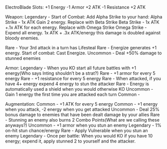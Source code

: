 ElectroBlade Slots:
+1 Energy
-1 Armor +2 ATK
-1 Resistance +2 ATK



Weapon:
Legendary - Start of Combat: Add Alpha Strike to your hand:
Alpha Strike - 1x ATK Gain 2 energy. Replace with Beta Strike
Beta Strike - 1x ATK +.1x ATK for each energy. Replace with Omega Strike
Omega Strike - Expend all energy. 1x ATK + .3x ATK/energy this damage is doubled against bloody enemies.


Rare - Your 3rd attack in a turn has Lifesteal
Rare - Energize generates +1 energy. Start of combat: Cast Energize.
Uncommon - Deal +50% damage to stunned enemies



Armor:
Legendary - When you KO start all future battles with +1 energy(Who says Inting shouldn’t be a strat?)
Rare - +1 armor for every 5 energy
Rare - +1 resistance for every 5 energy
Rare - When attacked, if you have 4+ energy expend 4 energy to stun the attacker
Rare - Energy is automatically used a shield when you would otherwise KO
Uncommon - Gain 1 energy the first time you are attacked each turn
Common - 


Augmentation:
Common - +1 ATK for every 5 energy
Common - +1 energy when you attack, -2 energy when you get attacked
Uncommon - Deal 25% bonus damage to enemies that have been dealt damage by your allies
Rare - Stunning an enemy also burns 2 Combo Points(What are we calling these anyways?)
Uncommon - +1 armor when you stun an enemy
Legendary - 1% on-hit stun chance/energy
Rare - Apply Vulnerable when you stun an enemy
Legendary - Once per battle: When you would KO if you have 10 energy; expend it, apply stunned 2 to yourself and the attacker.

